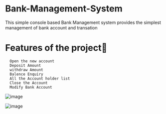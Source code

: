 # Bank-Management-System
This simple console based Bank Management system provides the simplest management of bank account and transation 
# Features of the project💖
      Open the new account
      Deposit Amount
      withdraw Amount  
      Balence Enquiry
      All the Account holder list
      Close the Account
      Modify Bank Account
      
  ![image](https://user-images.githubusercontent.com/127126687/230770857-defa093a-c319-4057-8199-ee4af4626b90.png)
    
 ![image](https://user-images.githubusercontent.com/127126687/230770539-195f02da-4602-4a8f-9024-c62ec3faade7.png)

      
 
 
